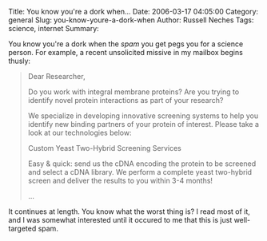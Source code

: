 Title: You know you're a dork when...
Date: 2006-03-17 04:05:00
Category: general
Slug: you-know-youre-a-dork-when
Author: Russell Neches
Tags: science, internet
Summary: 


You know you're a dork when the *spam* you get pegs you for a science
person. For example, a recent unsolicited missive in my mailbox begins
thusly:

> Dear Researcher,
> 
> Do you work with integral membrane proteins? Are you trying to identify
> novel protein interactions as part of your research?
>
> We specialize in developing innovative screening systems to help you
> identify new binding partners of your protein of interest. Please take a
> look at our technologies below:
> 
> Custom Yeast Two-Hybrid Screening Services
> 
> Easy & quick: send us the cDNA encoding the protein to be screened and
> select a cDNA library. We perform a complete yeast two-hybrid screen and
> deliver the results to you within 3-4 months!
>
> ...

It continues at length. You know what the worst thing is? I read most of
it, and I was somewhat interested until it occured to me that this is
just well-targeted spam.
